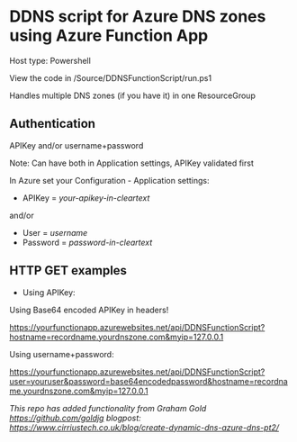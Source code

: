 # DDNS script for Azure DNS zones using Azure Function App

Host type: Powershell

View the code in /Source/DDNSFunctionScript/run.ps1

Handles multiple DNS zones (if you have it) in one ResourceGroup

## Authentication
APIKey and/or username+password

Note: Can have both in Application settings, APIKey validated first

In Azure set your Configuration - Application settings:
- APIKey = _your-apikey-in-cleartext_

and/or

- User = _username_
- Password = _password-in-cleartext_

## HTTP GET examples

- Using APIKey:

Using Base64 encoded APIKey in headers!

https://yourfunctionapp.azurewebsites.net/api/DDNSFunctionScript?hostname=recordname.yourdnszone.com&myip=127.0.0.1

Using username+password:

https://yourfunctionapp.azurewebsites.net/api/DDNSFunctionScript?user=youruser&password=base64encodedpassword&hostname=recordname.yourdnszone.com&myip=127.0.0.1




_This repo has added functionality from Graham Gold https://github.com/goldjg blogpost: https://www.cirriustech.co.uk/blog/create-dynamic-dns-azure-dns-pt2/_
